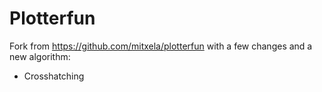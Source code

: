 # Plotterfun

Fork from https://github.com/mitxela/plotterfun with a few changes and a new algorithm:
* Crosshatching
